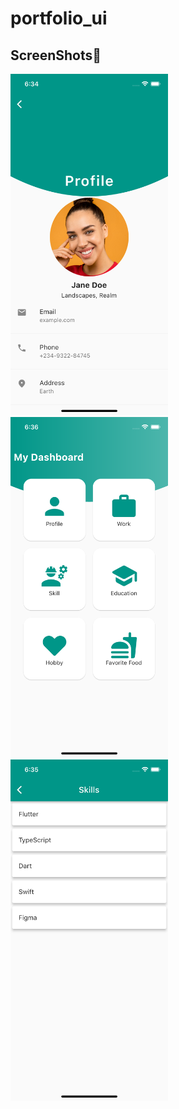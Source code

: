 # portfolio_ui
## ScreenShots📸
<img src="assets/images/profile.png" width=50% height=50%>
<img src="assets/images/home.png" width=50% height=50%>
<img src="assets/images/skills.png" width=50% height=50%>
 <!-- <img src="assets/images/skills.png" width=50% height=50% style="display: inline-block;"> -->
